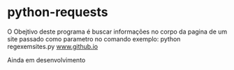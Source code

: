 # python-requests

O Obejtivo deste programa é buscar informações no corpo da pagina de um site passado como parametro no comando
exemplo: python regexemsites.py www.github.io



Ainda em desenvolvimento
